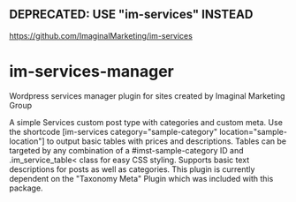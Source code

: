 ## DEPRECATED: USE "im-services" INSTEAD
https://github.com/ImaginalMarketing/im-services

# im-services-manager
Wordpress services manager plugin for sites created by Imaginal Marketing Group


A simple Services custom post type with categories and custom meta. 
Use the shortcode [im-services category="sample-category" location="sample-location"] to output basic tables with prices and descriptions. Tables can be targeted by any combination of a #imst-sample-category ID and .im_service_table< class for easy CSS styling. Supports basic text descriptions for posts as well as categories. This plugin is currently dependent on the "Taxonomy Meta" Plugin which was included with this package.
